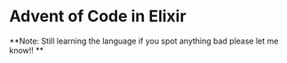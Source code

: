 Advent of Code in Elixir
======

**Note: Still learning the language if you spot anything bad please let me know!! **
